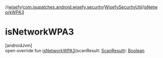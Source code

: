 //[wisefy](../../../index.md)/[com.isupatches.android.wisefy.security](../index.md)/[WisefySecurityUtil](index.md)/[isNetworkWPA3](is-network-w-p-a3.md)

# isNetworkWPA3

[androidJvm]\
open override fun [isNetworkWPA3](is-network-w-p-a3.md)(scanResult: [ScanResult](https://developer.android.com/reference/kotlin/android/net/wifi/ScanResult.html)): [Boolean](https://kotlinlang.org/api/latest/jvm/stdlib/kotlin/-boolean/index.html)
